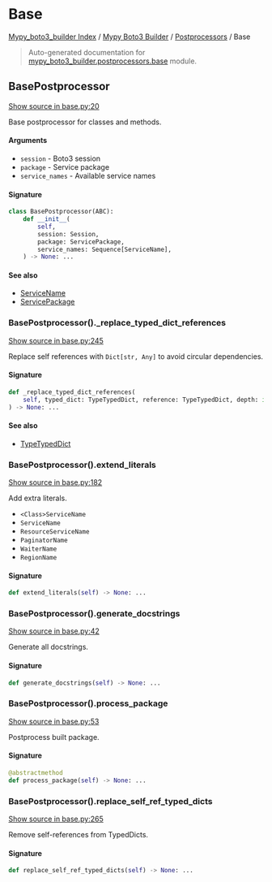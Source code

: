 # Base

[Mypy_boto3_builder Index](../../README.md#mypy_boto3_builder-index) / [Mypy Boto3 Builder](../index.md#mypy-boto3-builder) / [Postprocessors](./index.md#postprocessors) / Base

> Auto-generated documentation for [mypy_boto3_builder.postprocessors.base](https://github.com/youtype/mypy_boto3_builder/blob/main/mypy_boto3_builder/postprocessors/base.py) module.

## BasePostprocessor

[Show source in base.py:20](https://github.com/youtype/mypy_boto3_builder/blob/main/mypy_boto3_builder/postprocessors/base.py#L20)

Base postprocessor for classes and methods.

#### Arguments

- `session` - Boto3 session
- `package` - Service package
- `service_names` - Available service names

#### Signature

```python
class BasePostprocessor(ABC):
    def __init__(
        self,
        session: Session,
        package: ServicePackage,
        service_names: Sequence[ServiceName],
    ) -> None: ...
```

#### See also

- [ServiceName](../service_name.md#servicename)
- [ServicePackage](../structures/service_package.md#servicepackage)

### BasePostprocessor()._replace_typed_dict_references

[Show source in base.py:245](https://github.com/youtype/mypy_boto3_builder/blob/main/mypy_boto3_builder/postprocessors/base.py#L245)

Replace self references with `Dict[str, Any]` to avoid circular dependencies.

#### Signature

```python
def _replace_typed_dict_references(
    self, typed_dict: TypeTypedDict, reference: TypeTypedDict, depth: int
) -> None: ...
```

#### See also

- [TypeTypedDict](../type_annotations/type_typed_dict.md#typetypeddict)

### BasePostprocessor().extend_literals

[Show source in base.py:182](https://github.com/youtype/mypy_boto3_builder/blob/main/mypy_boto3_builder/postprocessors/base.py#L182)

Add extra literals.

- `<Class>ServiceName`
- `ServiceName`
- `ResourceServiceName`
- `PaginatorName`
- `WaiterName`
- `RegionName`

#### Signature

```python
def extend_literals(self) -> None: ...
```

### BasePostprocessor().generate_docstrings

[Show source in base.py:42](https://github.com/youtype/mypy_boto3_builder/blob/main/mypy_boto3_builder/postprocessors/base.py#L42)

Generate all docstrings.

#### Signature

```python
def generate_docstrings(self) -> None: ...
```

### BasePostprocessor().process_package

[Show source in base.py:53](https://github.com/youtype/mypy_boto3_builder/blob/main/mypy_boto3_builder/postprocessors/base.py#L53)

Postprocess built package.

#### Signature

```python
@abstractmethod
def process_package(self) -> None: ...
```

### BasePostprocessor().replace_self_ref_typed_dicts

[Show source in base.py:265](https://github.com/youtype/mypy_boto3_builder/blob/main/mypy_boto3_builder/postprocessors/base.py#L265)

Remove self-references from TypedDicts.

#### Signature

```python
def replace_self_ref_typed_dicts(self) -> None: ...
```
